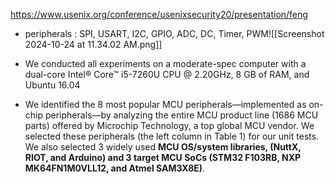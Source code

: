 https://www.usenix.org/conference/usenixsecurity20/presentation/feng
* peripherals : SPI, USART, I2C, GPIO, ADC, DC, Timer, PWM![[Screenshot 2024-10-24 at 11.34.02 AM.png]]


* We conducted all experiments on a moderate-spec
computer with a dual-core Intel® Core™ i5-7260U CPU @
2.20GHz, 8 GB of RAM, and Ubuntu 16.04
* We identified the 8 most popular MCU
peripherals—implemented as on-chip peripherals—by
analyzing the entire MCU product line (1686 MCU parts)
offered by Microchip Technology, a top global MCU vendor.
We selected these peripherals (the left column in Table 1)
for our unit tests. We also selected 3 widely used **MCU
OS/system libraries, (NuttX, RIOT, and Arduino) and 3 target
MCU SoCs (STM32 F103RB, NXP MK64FN1M0VLL12,
and Atmel SAM3X8E)**. 
